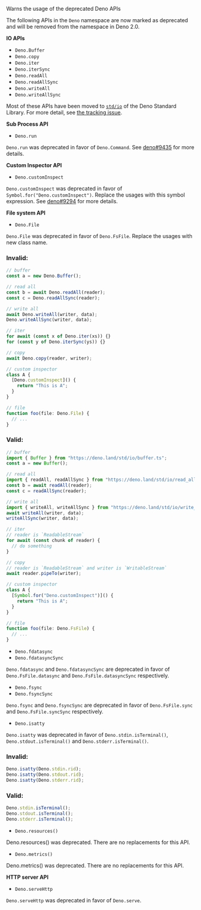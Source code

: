 Warns the usage of the deprecated Deno APIs

The following APIs in the `Deno` namespace are now marked as deprecated and will
be removed from the namespace in Deno 2.0.

**IO APIs**

- `Deno.Buffer`
- `Deno.copy`
- `Deno.iter`
- `Deno.iterSync`
- `Deno.readAll`
- `Deno.readAllSync`
- `Deno.writeAll`
- `Deno.writeAllSync`

Most of these APIs have been moved to [`std/io`](https://deno.land/std/io) of
the Deno Standard Library. For more detail, see
[the tracking issue](https://github.com/denoland/deno/issues/9795).

**Sub Process API**

- `Deno.run`

`Deno.run` was deprecated in favor of `Deno.Command`. See
[deno#9435](https://github.com/denoland/deno/discussions/9435) for more details.

**Custom Inspector API**

- `Deno.customInspect`

`Deno.customInspect` was deprecated in favor of
`Symbol.for("Deno.customInspect")`. Replace the usages with this symbol
expression. See [deno#9294](https://github.com/denoland/deno/issues/9294) for
more details.

**File system API**

- `Deno.File`

`Deno.File` was deprecated in favor of `Deno.FsFile`. Replace the usages with
new class name.

### Invalid:

```typescript
// buffer
const a = new Deno.Buffer();

// read all
const b = await Deno.readAll(reader);
const c = Deno.readAllSync(reader);

// write all
await Deno.writeAll(writer, data);
Deno.writeAllSync(writer, data);

// iter
for await (const x of Deno.iter(xs)) {}
for (const y of Deno.iterSync(ys)) {}

// copy
await Deno.copy(reader, writer);

// custom inspector
class A {
  [Deno.customInspect]() {
    return "This is A";
  }
}

// file
function foo(file: Deno.File) {
  // ...
}
```

### Valid:

```typescript
// buffer
import { Buffer } from "https://deno.land/std/io/buffer.ts";
const a = new Buffer();

// read all
import { readAll, readAllSync } from "https://deno.land/std/io/read_all.ts";
const b = await readAll(reader);
const c = readAllSync(reader);

// write all
import { writeAll, writeAllSync } from "https://deno.land/std/io/write_all.ts";
await writeAll(writer, data);
writeAllSync(writer, data);

// iter
// reader is `ReadableStream`
for await (const chunk of reader) {
  // do something
}

// copy
// reader is `ReadableStream` and writer is `WritableStream`
await reader.pipeTo(writer);

// custom inspector
class A {
  [Symbol.for("Deno.customInspect")]() {
    return "This is A";
  }
}

// file
function foo(file: Deno.FsFile) {
  // ...
}
```

- `Deno.fdatasync`
- `Deno.fdatasyncSync`

`Deno.fdatasync` and `Deno.fdatasyncSync` are deprecated in favor of
`Deno.FsFile.datasync` and `Deno.FsFile.datasyncSync` respectively.

- `Deno.fsync`
- `Deno.fsyncSync`

`Deno.fsync` and `Deno.fsyncSync` are deprecated in favor of `Deno.FsFile.sync`
and `Deno.FsFile.syncSync` respectively.

- `Deno.isatty`

`Deno.isatty` was deprecated in favor of `Deno.stdin.isTerminal()`,
`Deno.stdout.isTerminal()` and `Deno.stderr.isTerminal()`.

### Invalid:

```typescript
Deno.isatty(Deno.stdin.rid);
Deno.isatty(Deno.stdout.rid);
Deno.isatty(Deno.stderr.rid);
```

### Valid:

```typescript
Deno.stdin.isTerminal();
Deno.stdout.isTerminal();
Deno.stderr.isTerminal();
```

- `Deno.resources()`

Deno.resources() was deprecated. There are no replacements for this API.

- `Deno.metrics()`

Deno.metrics() was deprecated. There are no replacements for this API.

**HTTP server API**

- `Deno.serveHttp`

`Deno.serveHttp` was deprecated in favor of `Deno.serve`.
